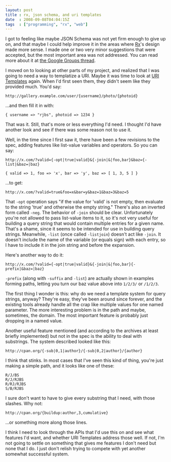 ```yaml
---
layout: post
title : rx, json schema, and uri templates
date  : 2008-09-08T04:04:15Z
tags  : ["programming", "rx", "web"]
---
```

I got to feeling like maybe JSON Schema was not yet firm enough to give up on,
and that maybe I could help improve it in the areas where
[Rx](http://rjbs.manxome.org/rx)'s design made more sense.  I made one or two
very minor suggestions that were accepted, but the most important area was not
addressed.  You can read more about it at [the Google Groups
thread](http://groups.google.com/group/json-schema/browse_thread/thread/e6caf10ade7b4b8a).

I moved on to looking at other parts of my project, and realized that I was
going to need a way to templatize a URI.  Maybe it was time to look at [URI
Templates](http://bitworking.org/projects/URI-Templates/) again.  When I'd
first seen them, they didn't seem like they provided much.  You'd say:

    http://gallery.example.com/user/{username}/photo/{photoid}

...and then fill it in with:

    { username => "rjbs", photoid => 1234 }

That was it.  Still, that's more or less everything I'd need.  I thought I'd
have another look and see if there was some reason not to use it.

Well, in the time since I first saw it, there have been a few revisions to the
spec, adding features like list-value variables and operators.  So you can say:

    http://x.com/?valid={-opt|true|valid}&{-join|&|foo,bar}&baz={-list|&baz=|baz}

    { valid => 1, foo => 'x', bar => 'y', baz => [ 1, 3, 5 ] }

...to get:

    http://x.com/?valid=true&foo=x&bar=y&baz=1&baz=3&baz=5

That `-opt` operation says "if the value for 'valid' is not empty, then
evaluate to the string 'true' and otherwise the empty string."  There's also an
inverted form called `-neg`.  The behavior of `-join` should be clear.
Unfortunately you're not allowed to pass list-value items to it, so it's not
very useful for building a query string that would contain multiple entries for
a given name.  That's a shame, since it seems to be intended for use in
building query strings.  Meanwhile, `-list` (once called `-listjoin`) doesn't
act like `-join`.  It doesn't include the name of the variable (or equals sign)
with each entry, so I have to include it in the join string and before the
expansion.

Here's another way to do it:

    http://x.com/?valid={-opt|true|valid}&{-join|&|foo,bar}{-prefix|&baz=|baz}

`-prefix` (along with `-suffix` and `-list`) are actually shown in examples
forming paths, letting you turn our baz value above into `1/2/3/` or `/1/2/3`.

The first thing I wonder is this: why do we need a template system for query
strings, anyway?  They're easy, they've been around since forever, and the
existing tools already handle all the crap like multiple values for one named
parameter.  The more interesting problem is in the path and maybe, sometimes,
the domain.  The most important feature is probably just dropping in a named
value.

Another useful feature mentioned (and according to the archives at least
briefly implemented) but not in the spec is the ability to deal with
substrings.  The system described looked like this:

    http://cpan.org/{-sub|0,1|author}/{-sub|0,2|author}/{author}

I think that stinks.  In most cases that I've seen this kind of thing, you're
just making a simple path, and it looks like one of these:

    R/J/BS
    R/J/RJBS
    R/RJ/RJBS
    S/B/RJBS

I sure don't want to have to give every substring that I need, with those
slashes.  Why not:

    http://cpan.org/{buildup:author,3,cumulative}

...or something more along those lines.

I think I need to look through the APIs that I'd use this on and see what
features I'd want, and whether URI Templates address those well.  If not, I'm
not going to settle on something that gives me features I don't need but none
that I do.  I just don't relish trying to compete with yet another somewhat
successful system.

